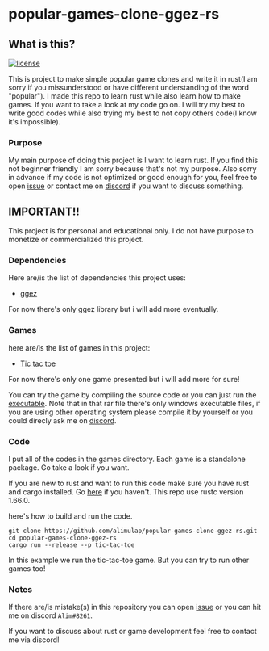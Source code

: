 # popular-games-clone-ggez-rs

## What is this?

[![license](https://img.shields.io/badge/license-MIT-blue.svg)](https://github.com/alimulap/popular-games-clone-ggez-rs/blob/main/LICENSE)

This is project to make simple popular game clones and write it in rust(I am sorry if you missunderstood or have different understanding of the word "popular"). I made this repo to learn rust while also learn how to make games. If you want to take a look at my code go on. I will try my best to write good codes while also trying my best to not copy others code(I know it's impossible).

### Purpose

My main purpose of doing this project is I want to learn rust. If you find this not beginner friendly I am sorry because that's not my purpose. Also sorry in advance if my code is not optimized or good enough for you, feel free to open [issue](https://github.com/alimulap/popular-games-clone-ggez-rs/issues) or contact me on [discord](https://github.com/4methyst/popular-games-clone-ggez-rs#notes) if you want to discuss something.

## IMPORTANT!!

This project is for personal and educational only. I do not have purpose to monetize or commercialized this project.

### Dependencies

Here are/is the list of dependencies this project uses:

* [ggez](https://ggez.rs)

For now there's only ggez library but i will add more eventually.

### Games

here are/is the list of games in this project:

* [Tic tac toe](https://github.com/4methyst/popular-games-clone-ggez-rs/releases/tag/tic-tac-toe)

For now there's only one game presented but i will add more for sure!

You can try the game by compiling the source code or you can just run the [executable](https://github.com/alimulap/popular-games-clone-ggez-rs/blob/main/executable.rar). Note that in that rar file there's only windows executable files, if you are using other operating system please compile it by yourself or you could direcly ask me on [discord](https://github.com/4methyst/popular-games-clone-ggez-rs#notes).

### Code

I put all of the codes in the games directory. Each game is a standalone package. Go take a look if you want. 

If you are new to rust and want to run this code make sure you have rust and cargo installed. Go [here](https://rustup.rs) if you haven't. This repo use rustc version 1.66.0.

here's how to build and run the code.

```
git clone https://github.com/alimulap/popular-games-clone-ggez-rs.git
cd popular-games-clone-ggez-rs
cargo run --release --p tic-tac-toe
```

In this example we run the tic-tac-toe game. But you can try to run other games too!

### Notes

If there are/is mistake(s) in this repository you can open [issue](https://github.com/alimulap/popular-games-clone-ggez-rs/issues) or you can hit me on discord `Alim#8261`. 

If you want to discuss about rust or game development feel free to contact me via discord!